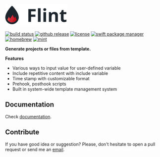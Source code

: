 <img src="assets/banner.svg" alt="logo" width="200" />

[![build status](https://travis-ci.org/flintbox/Flint.svg?branch=master)](https://travis-ci.org/flintbox/Flint)
[![github release](https://img.shields.io/github/release/flintbox/Flint.svg)](https://github.com/flintbox/Flint/releases)
[![license](https://img.shields.io/github/license/mashape/apistatus.svg)](https://github.com/flintbox/Flint/blob/master/LICENSE)
[![swift package manager](https://img.shields.io/badge/Swift%20PM-compatible-orange.svg)](https://swift.org/package-manager)
[![homebrew](https://img.shields.io/badge/%F0%9F%8D%BA-Homebrew-yellow.svg)](https://brew.sh)
[![mint](https://img.shields.io/badge/%F0%9F%8C%B1-Mint-brightgreen.svg)](https://github.com/yonaskolb/Mint)

**Generate projects or files from template.**

**Features**

- Various ways to input value for user-defined variable
- Include repetitive content with include variable
- Time stamp with customizable format
- Prehook, posthook scripts
- Built in system-wide template management system

## Documentation

Check [documentation](https://flintbox.github.io).

## Contribute

If you have good idea or suggestion? Please, don't hesitate to open a pull request or send me an [email](mailto:contact@jasonnam.com).
